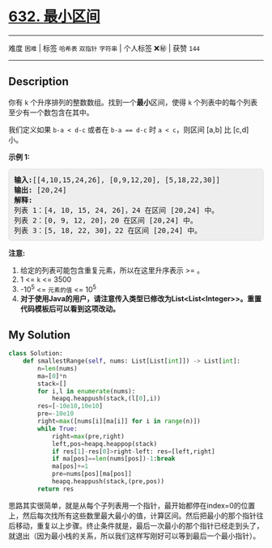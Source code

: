 # [632. 最小区间](https://leetcode-cn.com/problems/smallest-range-covering-elements-from-k-lists/)

---

难度 `困难` | 标签 `哈希表` `双指针` `字符串`  | 个人标签 ❌㊙️ | 获赞 `144`

---

## Description

<style>
section pre{
    background-color: #eee;
    border: 1px solid #ddd;
    padding:10px;
    border-radius: 5px;
}
</style>
<section>
<p>你有&nbsp;<code>k</code>&nbsp;个升序排列的整数数组。找到一个<strong>最小</strong>区间，使得&nbsp;<code>k</code>&nbsp;个列表中的每个列表至少有一个数包含在其中。</p>
<p>我们定义如果&nbsp;<code>b-a &lt; d-c</code>&nbsp;或者在&nbsp;<code>b-a == d-c</code>&nbsp;时&nbsp;<code>a &lt; c</code>，则区间 [a,b] 比 [c,d] 小。</p>
<p><strong>示例 1:</strong></p>
<pre><strong>输入:</strong>[[4,10,15,24,26], [0,9,12,20], [5,18,22,30]]
<strong>输出:</strong> [20,24]
<strong>解释:</strong> 
列表 1：[4, 10, 15, 24, 26]，24 在区间 [20,24] 中。
列表 2：[0, 9, 12, 20]，20 在区间 [20,24] 中。
列表 3：[5, 18, 22, 30]，22 在区间 [20,24] 中。
</pre>
<p><strong>注意:</strong></p>
<ol>
	<li>给定的列表可能包含重复元素，所以在这里升序表示 &gt;= 。</li>
	<li>1 &lt;= <code>k</code> &lt;= 3500</li>
	<li>-10<sup>5</sup> &lt;= <code>元素的值</code>&nbsp;&lt;= 10<sup>5</sup></li>
	<li><strong>对于使用Java的用户，请注意传入类型已修改为List&lt;List&lt;Integer&gt;&gt;。重置代码模板后可以看到这项改动。</strong></li>
</ol>
</section>

## My Solution

```python
class Solution:
    def smallestRange(self, nums: List[List[int]]) -> List[int]:
        n=len(nums)
        ma=[0]*n
        stack=[]
        for i,l in enumerate(nums):
            heapq.heappush(stack,(l[0],i))
        res=[-10e10,10e10]
        pre=-10e10
        right=max([nums[i][ma[i]] for i in range(n)])
        while True:
            right=max(pre,right)
            left,pos=heapq.heappop(stack)
            if res[1]-res[0]>right-left: res=[left,right]
            if ma[pos]==len(nums[pos])-1:break
            ma[pos]+=1
            pre=nums[pos][ma[pos]]
            heapq.heappush(stack,(pre,pos))
        return res
```

思路其实很简单，就是从每个子列表用一个指针，最开始都停在index=0的位置上，然后每次找所有这些数里最大最小的值，计算区间。然后把最小的那个指针往后移动，重复以上步骤。终止条件就是，最后一次最小的那个指针已经走到头了，就退出（因为最小栈的关系，所以我们这样写刚好可以等到最后一个最小指针）。